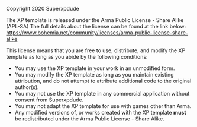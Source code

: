Copyright 2020 Superxpdude

The XP template is released under the Arma Public License - Share Alike (APL-SA)
The full details about the license can be found at the link below:
https://www.bohemia.net/community/licenses/arma-public-license-share-alike

This license means that you are free to use, distribute, and modify the XP template as long as you abide by the following conditions:
 - You may use the XP template in your work in an unmodified form.
 - You may modify the XP template as long as you maintain existing attribution, and do not attempt to attribute additional code to the original author(s).
 - You may not use the XP template in any commercial application without consent from Superxpdude.
 - You may not adapt the XP template for use with games other than Arma.
 - Any modified versions of, or works created with the XP template **must** be redistributed under the Arma Public License - Share Alike.